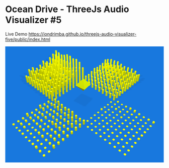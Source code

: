 # Ocean Drive - ThreeJs Audio Visualizer #5

Live Demo https://iondrimba.github.io/threejs-audio-visualizer-five/public/index.html

![App](https://raw.githubusercontent.com/iondrimba/images/master/ocean-drive.PNG)
